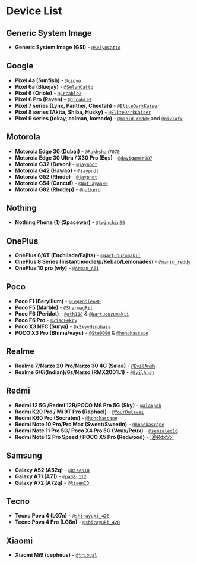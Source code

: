 # Device List

## Generic System Image
- **Generic System Image (GSI)** - [`@SelynCatto`](https://t.me/SelynCatto)

## Google
- **Pixel 4a (Sunfish)** - [`@xioyo`](https://t.me/xioyo)
- **Pixel 6a (Bluejay)** - [`@SelynCatto`](https://t.me/SelynCatto)
- **Pixel 6 (Oriole)** - [`@Jrcable2`](https://t.me/Jrcable2)
- **Pixel 6 Pro (Raven)** - [`@Jrcable2`](https://t.me/Jrcable2)
- **Pixel 7 series (Lynx, Panther, Cheetah)** - [`@EliteDarkKaiser`](https://t.me/EliteDarkKaiser)
- **Pixel 8 series (Akita, Shiba, Husky)** - [`@EliteDarkKaiser`](https://t.me/EliteDarkKaiser)
- **Pixel 9 series (tokay, caiman, komodo)** - [`@manid_reddy`](https://t.me/manid_reddy) and [`@nivlafx`](https://t.me/nivlafx)

## Motorola
- **Motorola Edge 30 (Dubai)** - [`@Rakhshan7070`](https://t.me/shan_rakh)
- **Motorola Edge 30 Ultra / X30 Pro (Eqs)** - [`@davigamer987`](https://t.me/davigamer987)
- **Motorola G32 (Devon)** - [`@jaypndt`](https://t.me/jaypndt)
- **Motorola G42 (Hawao)** - [`@jaypndt`](https://t.me/jaypndt)
- **Motorola G52 (Rhode)** - [`@jaypndt`](https://t.me/jaypndt)
- **Motorola G54 (Cancuf)** - [`@Not_ayan99`](https://t.me/Not_ayan99)
- **Motorola G82 (Rhodep)** - [`@notkerd`](https://t.me/notkerd)

## Nothing
- **Nothing Phone (1) (Spacewar)** - [`@twinchin96`](https://t.me/twinchin96)

## OnePlus
- **OnePlus 6/6T (Enchilada/Fajita)** - [`@Nartuouzumakii`](https://t.me/Nartuouzumakii)
- **OnePlus 8 Series (Instantnoodle/p/Kebab/Lemonades)** - [`@manid_reddy`](https://t.me/manid_reddy)
- **OnePlus 10 pro (wly)** - [`@Arman_ATI`](https://t.me/Arman_ATI)

## Poco
- **Poco F1 (Beryllium)** - [`@Legendleo90`](https://t.me/Legendleo90)
- **Poco F5 (Marble)** - [`@SharmagRit`](https://t.me/SharmagRit)
- **Poco F6 (Peridot)** - [`@ath118`](https://t.me/ath118) & [`@Nartuouzumakii`](https://t.me/Nartuouzumakii)
- **Poco F6 Pro** - [`@ZiadFekry`](https://t.me/ZiadFekry)
- **Poco X3 NFC (Surya)** - [`@xSkyyHinohara`](https://t.me/xSkyyHinohara)
- **POCO X3 Pro (Bhima/vayu)** - [`@Ste0090`](https://t.me/Ste0090) & [`@honokascape`](https://t.me/honokascape)

## Realme
- **Realme 7/Narzo 20 Pro/Narzo 30 4G (Salaa)** - [`@EvilAnsh`](https://t.me/EvilAnsh)
- **Realme 6/6i(Indian)/6s/Narzo (RMX2001L1)** - [`@EvilAnsh`](https://t.me/EvilAnsh)

## Redmi
- **Redmi 12 5G /Redmi 12R/POCO M6 Pro 5G (Sky)** - [`@alanpdk`](https://t.me/alanpdk)
- **Redmi K20 Pro / Mi 9T Pro (Raphael)** - [`@YourDulavai`](https://t.me/YourDulavai)
- **Redmi K60 Pro (Socrates)** - [`@honokascape`](https://t.me/honokascape)
- **Redmi Note 10 Pro/Pro Max (Sweet/Sweetin)** - [`@honokascape`](https://t.me/honokascape)
- **Redmi Note 11 Pro 5G/ Poco X4 Pro 5G (Veux/Peux)** - [`@semialex16`](https://t.me/semialex16)
- **Redmi Note 12 Pro Speed / POCO X5 Pro (Redwood)** - ['@Rdx55'](https://t.me/Rdx55)

## Samsung
- **Galaxy A52 (A52q)** - [`@RisenID`](https://t.me/RisenID)
- **Galaxy A71 (A71)** - [`@pa38_112`](https://t.me/pa38_112)
- **Galaxy A72 (A72q)** - [`@RisenID`](https://t.me/RisenID)

## Tecno
- **Tecno Pova 4 (LG7n)** - [`@shirayuki_428`](https://t.me/shirayuki_428)
- **Tecno Pova 4 Pro (LG8n)** - [`@shirayuki_428`](https://t.me/shirayuki_428)

## Xiaomi
- **Xiaomi Mi9 (cepheus)** - [`@tribual`](https://t.me/tribual)
